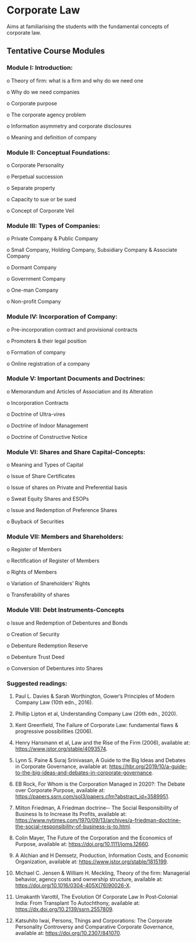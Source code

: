 # Corporate Law
Aims at familiarising the students with the fundamental concepts of corporate law. 


## Tentative Course Modules


### Module I: Introduction:

o	Theory of firm: what is a firm and why do we need one

o	Why do we need companies

o	Corporate purpose

o	The corporate agency problem

o	Information asymmetry and corporate disclosures 

o	Meaning and definition of company 

### Module II: Conceptual Foundations:

o	Corporate Personality

o	Perpetual succession

o	Separate property

o	Capacity to sue or be sued

o	Concept of Corporate Veil

### Module III: Types of Companies:

o	Private Company & Public Company

o	Small Company, Holding Company, Subsidiary Company & Associate Company

o	Dormant Company

o	Government Company

o	One-man Company

o	Non-profit Company


### Module IV: Incorporation of Company:


o	Pre-incorporation contract and provisional contracts 

o	Promoters & their legal position

o	Formation of company 

o	Online registration of a company



### Module V: Important Documents and Doctrines:


o	Memorandum and Articles of Association and its Alteration

o	Incorporation Contracts 

o	Doctrine of Ultra-vires

o	Doctrine of Indoor Management

o	Doctrine of Constructive Notice  



### Module VI: Shares and Share Capital-Concepts:


o	Meaning and Types of Capital 

o	Issue of Share Certificates

o	Issue of shares on Private and Preferential basis

o	Sweat Equity Shares and ESOPs

o	Issue and Redemption of Preference Shares

o	Buyback of Securities



### Module VII: Members and Shareholders:


o	Register of Members

o	Rectification of Register of Members

o	Rights of Members 

o	Variation of Shareholders’ Rights

o	Transferability of shares 



### Module VIII: Debt Instruments-Concepts



o	Issue and Redemption of Debentures and Bonds

o	Creation of Security

o	Debenture Redemption Reserve

o	Debenture Trust Deed

o	Conversion of Debentures into Shares





### Suggested readings:

1.	Paul L. Davies & Sarah Worthington, Gower’s Principles of Modern Company Law (10th edn., 2016). 

2.	Phillip Lipton et al, Understanding Company Law (20th edn., 2020). 

3.	Kent Greenfield, The Failure of Corporate Law: fundamental flaws & progressive possibilities (2006).

4.	Henry Hansmann et al, Law and the Rise of the Firm (2006), available at: https://www.jstor.org/stable/4093574. 

5.	Lynn S. Paine & Suraj Srinivasan, A Guide to the Big Ideas and Debates in Corporate Governance, available at: https://hbr.org/2019/10/a-guide-to-the-big-ideas-and-debates-in-corporate-governance.

6.	EB Rock, For Whom is the Corporation Managed in 2020?: The Debate over Corporate Purpose, available at: https://papers.ssrn.com/sol3/papers.cfm?abstract_id=3589951. 


7.	Milton Friedman, A Friedman doctrine‐- The Social Responsibility of Business Is to Increase Its Profits, available at: https://www.nytimes.com/1970/09/13/archives/a-friedman-doctrine-the-social-responsibility-of-business-is-to.html. 

8.	Colin Mayer, The Future of the Corporation and the Economics of Purpose, available at: https://doi.org/10.1111/joms.12660.

9.	A Alchian and H Demsetz, Production, Information Costs, and Economic Organization, available at: https://www.jstor.org/stable/1815199. 


10.	Michael C. Jensen & William H. Meckling, Theory of the firm: Managerial behavior, agency costs and ownership structure, available at: https://doi.org/10.1016/0304-405X(76)90026-X. 

11.	Umakanth Varottil, The Evolution Of Corporate Law In Post‐Colonial India: From Transplant To Autochthony, available at: https://dx.doi.org/10.2139/ssrn.2557809.

12.	Katsuhito Iwai, Persons, Things and Corporations: The Corporate Personality Controversy and Comparative Corporate Governance, available at: https://doi.org/10.2307/841070.
